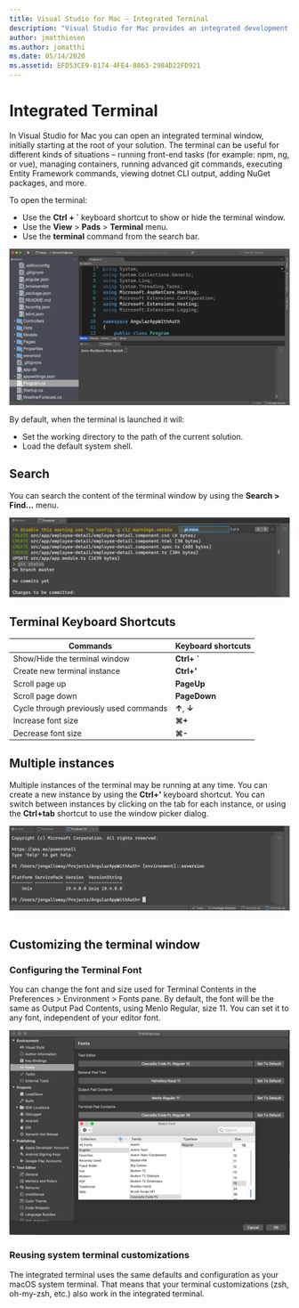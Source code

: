 ```yaml
---
title: Visual Studio for Mac – Integrated Terminal
description: "Visual Studio for Mac provides an integrated development environment to build .NET applications on macOS, including ASP.NET Core websites and Xamarin projects for iOS, Android, Mac, and Xamarin.Forms."
author: jmatthiesen
ms.author: jomatthi
ms.date: 05/14/2020
ms.assetid: EFD53CE9-8174-4FE4-8863-2984D22FD921
---
```

# Integrated Terminal
In Visual Studio for Mac you can open an integrated terminal window, initially starting at the root of your solution. The terminal can be useful for different kinds of situations – running front-end tasks (for example: npm, ng, or vue), managing containers, running advanced git commands, executing Entity Framework commands, viewing dotnet CLI output, adding NuGet packages, and more. 

To open the terminal:
- Use the **Ctrl + `** keyboard shortcut to show or hide the terminal window.
- Use the **View** \> **Pads** \> **Terminal** menu.
- Use the **terminal** command from the search bar.

![*The Visual Studio for Mac integrated terminal immediately after being launched.*](media/integrated-terminal-intro.png)

By default, when the terminal is launched it will:
- Set the working directory to the path of the current solution.
- Load the default system shell.

## Search
You can search the content of the terminal window by using the **Search > Find...** menu.

![*Search experience in the Visual Studio for Mac Integrated Terminal*](media/integrated-terminal-search.png)

## Terminal Keyboard Shortcuts
|Commands|Keyboard shortcuts|
|-|-|
|Show/Hide the terminal window|**Ctrl+ `**|
|Create new terminal instance|**Ctrl+'**|
|Scroll page up|**PageUp**|
|Scroll page down|**PageDown**|
|Cycle through previously used commands|**↑**, **↓**|
|Increase font size|**⌘+**|
|Decrease font size|**⌘-**|

## Multiple instances
Multiple instances of the terminal may be running at any time. You can create a new instance by using the **Ctrl+'** keyboard shortcut. You can switch between instances by clicking on the tab for each instance, or using the **Ctrl+tab** shortcut to use the window picker dialog.

![*Multiple terminal instances in Visual Studio for Mac*](media/integrated-terminal-multiple-instances.png) 

## Customizing the terminal window
### Configuring the Terminal Font
You can change the font and size used for Terminal Contents in the Preferences > Environment > Fonts pane. By default, the font will be the same as Output Pad Contents, using Menlo Regular, size 11. You can set it to any font, independent of your editor font.

![*Customizing the font settings for the integrated terminal*](media/integrated-terminal-change-font.png)

### Reusing system terminal customizations
The integrated terminal uses the same defaults and configuration as your macOS system terminal. That means that your terminal customizations (zsh, oh-my-zsh, etc.) also work in the integrated terminal.
